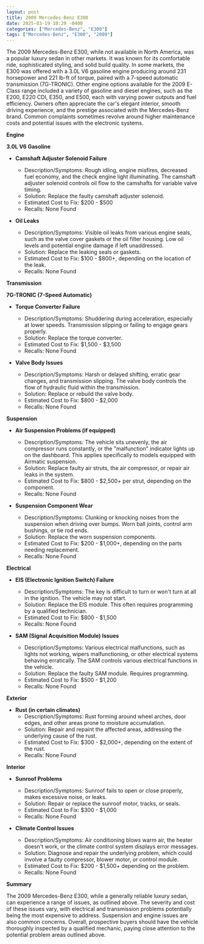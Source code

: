 ```yaml
---
layout: post
title: 2009 Mercedes-Benz E300
date: 2025-03-19 10:29 -0400
categories: ["Mercedes-Benz", "E300"]
tags: ["Mercedes-Benz", "E300", "2009"]
---
```

The 2009 Mercedes-Benz E300, while not available in North America, was a popular luxury sedan in other markets. It was known for its comfortable ride, sophisticated styling, and solid build quality. In some markets, the E300 was offered with a 3.0L V6 gasoline engine producing around 231 horsepower and 221 lb-ft of torque, paired with a 7-speed automatic transmission (7G-TRONIC). Other engine options available for the 2009 E-Class range included a variety of gasoline and diesel engines, such as the E200, E220 CDI, E350, and E500, each with varying power outputs and fuel efficiency. Owners often appreciate the car's elegant interior, smooth driving experience, and the prestige associated with the Mercedes-Benz brand. Common complaints sometimes revolve around higher maintenance costs and potential issues with the electronic systems.

**Engine**

**3.0L V6 Gasoline**

*   **Camshaft Adjuster Solenoid Failure**
    *   Description/Symptoms: Rough idling, engine misfires, decreased fuel economy, and the check engine light illuminating. The camshaft adjuster solenoid controls oil flow to the camshafts for variable valve timing.
    *   Solution: Replace the faulty camshaft adjuster solenoid.
    *   Estimated Cost to Fix: $200 - $500
    * Recalls: None Found

*   **Oil Leaks**
    *   Description/Symptoms: Visible oil leaks from various engine seals, such as the valve cover gaskets or the oil filter housing. Low oil levels and potential engine damage if left unaddressed.
    *   Solution: Replace the leaking seals or gaskets.
    *   Estimated Cost to Fix: $100 - $800+, depending on the location of the leak.
    *   Recalls: None Found

**Transmission**

**7G-TRONIC (7-Speed Automatic)**

*   **Torque Converter Failure**
    *   Description/Symptoms: Shuddering during acceleration, especially at lower speeds. Transmission slipping or failing to engage gears properly.
    *   Solution: Replace the torque converter.
    *   Estimated Cost to Fix: $1,500 - $3,500
    *   Recalls: None Found

*   **Valve Body Issues**
    *   Description/Symptoms: Harsh or delayed shifting, erratic gear changes, and transmission slipping. The valve body controls the flow of hydraulic fluid within the transmission.
    *   Solution: Replace or rebuild the valve body.
    *   Estimated Cost to Fix: $800 - $2,000
    *   Recalls: None Found

**Suspension**

*   **Air Suspension Problems (if equipped)**
    *   Description/Symptoms: The vehicle sits unevenly, the air compressor runs constantly, or the "malfunction" indicator lights up on the dashboard. This applies specifically to models equipped with Airmatic suspension.
    *   Solution: Replace faulty air struts, the air compressor, or repair air leaks in the system.
    *   Estimated Cost to Fix: $800 - $2,500+ per strut, depending on the component.
    *   Recalls: None Found

*   **Suspension Component Wear**
    *   Description/Symptoms: Clunking or knocking noises from the suspension when driving over bumps. Worn ball joints, control arm bushings, or tie rod ends.
    *   Solution: Replace the worn suspension components.
    *   Estimated Cost to Fix: $200 - $1,000+, depending on the parts needing replacement.
    *   Recalls: None Found

**Electrical**

*   **EIS (Electronic Ignition Switch) Failure**
    *   Description/Symptoms: The key is difficult to turn or won't turn at all in the ignition. The vehicle may not start.
    *   Solution: Replace the EIS module. This often requires programming by a qualified technician.
    *   Estimated Cost to Fix: $800 - $1,500
    *   Recalls: None Found

*   **SAM (Signal Acquisition Module) Issues**
    *   Description/Symptoms: Various electrical malfunctions, such as lights not working, wipers malfunctioning, or other electrical systems behaving erratically. The SAM controls various electrical functions in the vehicle.
    *   Solution: Replace the faulty SAM module. Requires programming.
    *   Estimated Cost to Fix: $500 - $1,200
    *   Recalls: None Found

**Exterior**

*   **Rust (in certain climates)**
    *   Description/Symptoms: Rust forming around wheel arches, door edges, and other areas prone to moisture accumulation.
    *   Solution: Repair and repaint the affected areas, addressing the underlying cause of the rust.
    *   Estimated Cost to Fix: $300 - $2,000+, depending on the extent of the rust.
    *   Recalls: None Found

**Interior**

*   **Sunroof Problems**
    *   Description/Symptoms: Sunroof fails to open or close properly, makes excessive noise, or leaks.
    *   Solution: Repair or replace the sunroof motor, tracks, or seals.
    *   Estimated Cost to Fix: $300 - $1,000
    *   Recalls: None Found

*   **Climate Control Issues**
    *   Description/Symptoms: Air conditioning blows warm air, the heater doesn't work, or the climate control system displays error messages.
    *   Solution: Diagnose and repair the underlying problem, which could involve a faulty compressor, blower motor, or control module.
    *   Estimated Cost to Fix: $200 - $1,500+ depending on the problem.
    *   Recalls: None Found

**Summary**

The 2009 Mercedes-Benz E300, while a generally reliable luxury sedan, can experience a range of issues, as outlined above. The severity and cost of these issues vary, with electrical and transmission problems potentially being the most expensive to address. Suspension and engine issues are also common concerns. Overall, prospective buyers should have the vehicle thoroughly inspected by a qualified mechanic, paying close attention to the potential problem areas outlined above.


